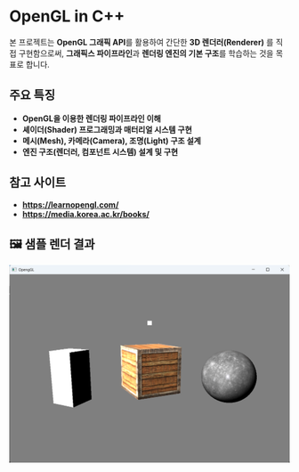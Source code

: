 # OpenGL in C++

본 프로젝트는 **OpenGL 그래픽 API**를 활용하여 간단한 **3D 렌더러(Renderer)** 를 직접 구현함으로써, **그래픽스 파이프라인**과 **렌더링 엔진의 기본 구조**를 학습하는 것을 목표로 합니다.

## 주요 특징
- **OpenGL을 이용한 렌더링 파이프라인 이해**
- **셰이더(Shader) 프로그래밍과 매터리얼 시스템 구현**
- **메시(Mesh), 카메라(Camera), 조명(Light) 구조 설계**
- **엔진 구조(렌더러, 컴포넌트 시스템) 설계 및 구현**

## 참고 사이트
- **https://learnopengl.com/**
- **https://media.korea.ac.kr/books/**


## 🖼️ 샘플 렌더 결과

![alt text](screenshot/image.png)